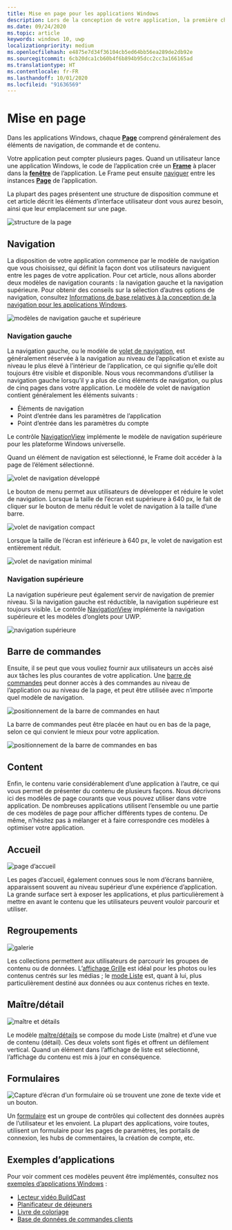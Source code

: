 ```yaml
---
title: Mise en page pour les applications Windows
description: Lors de la conception de votre application, la première chose à prendre en compte est la structure de la disposition. Cet article présente la structure commune des mises en page de base, à savoir les éléments d’interface utilisateur dont vous aurez besoin et leur emplacement sur une page. Dans les applications Windows, chaque page comprend généralement des éléments de navigation, de commande et de contenu.
ms.date: 09/24/2020
ms.topic: article
keywords: windows 10, uwp
localizationpriority: medium
ms.openlocfilehash: e4875e7d34f36104cb5ed64bb56ea289de2db92e
ms.sourcegitcommit: 6cb20dca1cb60b4f6b894b95dcc2cc3a166165ad
ms.translationtype: HT
ms.contentlocale: fr-FR
ms.lasthandoff: 10/01/2020
ms.locfileid: "91636569"
---
```

# <a name="page-layout"></a>Mise en page

Dans les applications Windows, chaque [**Page**](/uwp/api/Windows.UI.Xaml.Controls.Page) comprend généralement des éléments de navigation, de commande et de contenu. 

Votre application peut compter plusieurs pages. Quand un utilisateur lance une application Windows, le code de l’application crée un [**Frame**](/uwp/api/Windows.UI.Xaml.Controls.Frame) à placer dans la [**fenêtre**](/uwp/api/windows.ui.xaml.window) de l’application. Le Frame peut ensuite [naviguer](../basics/navigate-between-two-pages.md) entre les instances [**Page**](/uwp/api/Windows.UI.Xaml.Controls.Page) de l’application. 

La plupart des pages présentent une structure de disposition commune et cet article décrit les éléments d’interface utilisateur dont vous aurez besoin, ainsi que leur emplacement sur une page. 

![structure de la page](images/page-components.svg)

## <a name="navigation"></a>Navigation
La disposition de votre application commence par le modèle de navigation que vous choisissez, qui définit la façon dont vos utilisateurs naviguent entre les pages de votre application. Pour cet article, nous allons aborder deux modèles de navigation courants : la navigation gauche et la navigation supérieure. Pour obtenir des conseils sur la sélection d’autres options de navigation, consultez [Informations de base relatives à la conception de la navigation pour les applications Windows](../basics/navigation-basics.md).

![modèles de navigation gauche et supérieure](images/top-left-nav.svg)

### <a name="left-nav"></a>Navigation gauche
La navigation gauche, ou le modèle de [volet de navigation](../controls-and-patterns/navigationview.md), est généralement réservée à la navigation au niveau de l’application et existe au niveau le plus élevé à l’intérieur de l’application, ce qui signifie qu’elle doit toujours être visible et disponible. Nous vous recommandons d’utiliser la navigation gauche lorsqu’il y a plus de cinq éléments de navigation, ou plus de cinq pages dans votre application. Le modèle de volet de navigation contient généralement les éléments suivants :
- Éléments de navigation
- Point d’entrée dans les paramètres de l’application
- Point d’entrée dans les paramètres du compte

Le contrôle [NavigationView](/uwp/api/windows.ui.xaml.controls.navigationview) implémente le modèle de navigation supérieure pour les plateforme Windows universelle.

Quand un élément de navigation est sélectionné, le Frame doit accéder à la page de l’élément sélectionné.

![volet de navigation développé](images/navview-expanded.svg)

Le bouton de menu permet aux utilisateurs de développer et réduire le volet de navigation. Lorsque la taille de l’écran est supérieure à 640 px, le fait de cliquer sur le bouton de menu réduit le volet de navigation à la taille d’une barre.

![volet de navigation compact](images/navview-compact.svg)

Lorsque la taille de l’écran est inférieure à 640 px, le volet de navigation est entièrement réduit.

![volet de navigation minimal](images/navview-minimal.svg)

### <a name="top-nav"></a>Navigation supérieure

La navigation supérieure peut également servir de navigation de premier niveau. Si la navigation gauche est réductible, la navigation supérieure est toujours visible. Le contrôle [NavigationView](../controls-and-patterns/navigationview.md) implémente la navigation supérieure et les modèles d’onglets pour UWP.

![navigation supérieure](images/pivot-large.svg)

## <a name="command-bar"></a>Barre de commandes

Ensuite, il se peut que vous vouliez fournir aux utilisateurs un accès aisé aux tâches les plus courantes de votre application. Une [barre de commandes](../controls-and-patterns/app-bars.md) peut donner accès à des commandes au niveau de l’application ou au niveau de la page, et peut être utilisée avec n’importe quel modèle de navigation.

![positionnement de la barre de commandes en haut ](images/app-bar-desktop.svg)

La barre de commandes peut être placée en haut ou en bas de la page, selon ce qui convient le mieux pour votre application.

![positionnement de la barre de commandes en bas](images/app-bar-mobile.svg)

## <a name="content"></a>Content

Enfin, le contenu varie considérablement d’une application à l’autre, ce qui vous permet de présenter du contenu de plusieurs façons. Nous décrivons ici des modèles de page courants que vous pouvez utiliser dans votre application. De nombreuses applications utilisent l’ensemble ou une partie de ces modèles de page pour afficher différents types de contenu. De même, n’hésitez pas à mélanger et à faire correspondre ces modèles à optimiser votre application.

## <a name="landing"></a>Accueil

![page d’accueil](images/hero-screen.svg)

Les pages d’accueil, également connues sous le nom d’écrans bannière, apparaissent souvent au niveau supérieur d’une expérience d’application. La grande surface sert à exposer les applications, et plus particulièrement à mettre en avant le contenu que les utilisateurs peuvent vouloir parcourir et utiliser.

## <a name="collections"></a>Regroupements

![galerie](images/gridview.svg)

Les collections permettent aux utilisateurs de parcourir les groupes de contenu ou de données. L’[affichage Grille](../controls-and-patterns/item-templates-gridview.md) est idéal pour les photos ou les contenus centrés sur les médias ; le [mode Liste](../controls-and-patterns/item-templates-listview.md) est, quant à lui, plus particulièrement destiné aux données ou aux contenus riches en texte.

## <a name="masterdetail"></a>Maître/détail

![maître et détails](images/master-detail.svg)

Le modèle [maître/détails](../controls-and-patterns/master-details.md) se compose du mode Liste (maître) et d’une vue de contenu (détail). Ces deux volets sont figés et offrent un défilement vertical. Quand un élément dans l’affichage de liste est sélectionné, l’affichage du contenu est mis à jour en conséquence. 

## <a name="forms"></a>Formulaires
![Capture d’écran d’un formulaire où se trouvent une zone de texte vide et un bouton.](images/form.svg)

Un [formulaire](../controls-and-patterns/forms.md) est un groupe de contrôles qui collectent des données auprès de l’utilisateur et les envoient. La plupart des applications, voire toutes, utilisent un formulaire pour les pages de paramètres, les portails de connexion, les hubs de commentaires, la création de compte, etc. 

## <a name="sample-apps"></a>Exemples d’applications
Pour voir comment ces modèles peuvent être implémentés, consultez nos [exemples d’applications Windows](https://developer.microsoft.com/windows/samples) :
- [Lecteur vidéo BuildCast](https://github.com/Microsoft/BuildCast)
- [Planificateur de déjeuners](https://github.com/Microsoft/Windows-appsample-lunch-scheduler)
- [Livre de coloriage](https://github.com/Microsoft/Windows-appsample-coloringbook)
- [Base de données de commandes clients](https://github.com/Microsoft/Windows-appsample-customers-orders-database)
